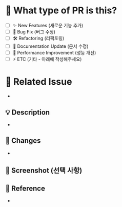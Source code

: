 # 🚀 What type of PR is this?
<!-- 괄호안에 x를 작성하면 체크 상태가 됩니다. ex) [x] -> O [ x], [ x ], [x ] -> X  -->
- [ ] ✨ New Features (새로운 기능 추가)
- [ ] 🐛 Bug Fix (버그 수정)
- [ ] 🛠️ Refactoring (리팩토링)
- [ ] 📝 Documentation Update (문서 수정)
- [ ] 🚀 Performance Improvement (성능 개선)
- [ ] ⚡ ETC (기타 - 아래에 작성해주세요)

# 🔗 Related Issue
<!-- 해결하는 이슈 번호를 입력하면 PR이 머지될 때 자동으로 해당 이슈가 닫힙니다. -->
<!-- ex) Closes #이슈번호 or Fixes #이슈번호 or Resolves #이슈번호 -->

- 

## 💡 Description
<!-- 이 PR에서 변경된 내용을 설명해주세요. -->

-

## 📌 Changes
<!-- 어떤 부분이 변경되었나요? -->

-

## 📸 Screenshot (선택 사항)
<!-- 변경 사항을 보여주는 스크린샷을 첨부해주세요. -->


## 🔗 Reference
<!-- 참고할 만한 자료, 이슈 또는 관련 PR을 연결해주세요. -->

-
